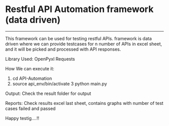 # Restful API Automation framework (data driven)
------------------------------------------------------------------------------------------------------------
This framework can be used for testing restful APIs. framework is data driven where we can provide testcases for n number of APIs in excel sheet, and it will be picked and processed with API responses.

Library Used:
OpenPyxl
Requests



How We can execute it:
1. cd API-Automation
2. source api_env/bin/activate
3 python main.py 


Output:
Check the result folder for output

Reports: Check results excel last sheet, contains graphs with number of test cases failed and passed

Happy testig....!!


